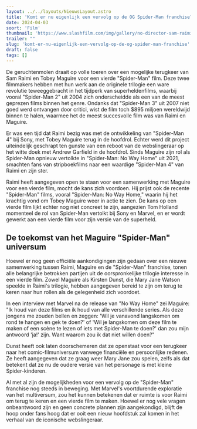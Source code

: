 ```yaml
---
layout: ../../layouts/NieuwsLayout.astro
title: 'Komt er nu eigenlijk een vervolg op de OG Spider-Man franchise?'
date: 2024-04-03
soort: 'Film'
thumbnail: 'https://www.slashfilm.com/img/gallery/no-director-sam-raimi-isnt-working-on-a-new-spider-man-movie/intro-1712078115.jpg'
trailer: ""
slug: 'komt-er-nu-eigenlijk-een-vervolg-op-de-og-spider-man-franchise'
draft: false
tags: []
---
```


De geruchtenmolen draait op volle toeren over een mogelijke terugkeer van Sam Raimi en Tobey Maguire voor een vierde "Spider-Man" film. Deze twee filmmakers hebben met hun werk aan de originele trilogie een ware revolutie teweeggebracht in het tijdperk van superheldenfilms, waarbij vooral "Spider-Man 2" uit 2004 zich onderscheidde als een van de meest geprezen films binnen het genre. Ondanks dat "Spider-Man 3" uit 2007 niet goed werd ontvangen door critici, wist de film toch $895 miljoen wereldwijd binnen te halen, waarmee het de meest succesvolle film was van Raimi en Maguire.

Er was een tijd dat Raimi bezig was met de ontwikkeling van "Spider-Man 4" bij Sony, met Tobey Maguire terug in de hoofdrol. Echter werd dit project uiteindelijk geschrapt ten gunste van een reboot van de webslingeraar op het witte doek met Andrew Garfield in de hoofdrol. Sinds Maguire zijn rol als Spider-Man opnieuw vertolkte in "Spider-Man: No Way Home" uit 2021, smachten fans van stripboekfilms naar een waardige "Spider-Man 4" van Raimi en zijn ster.

Raimi heeft aangegeven open te staan voor een samenwerking met Maguire voor een vierde film, mocht de kans zich voordoen. Hij prijst ook de recente "Spider-Man" films, vooral "Spider-Man: No Way Home," waarin hij het krachtig vond om Tobey Maguire weer in actie te zien. De kans op een vierde film lijkt echter nog niet concreet te zijn, aangezien Tom Holland momenteel de rol van Spider-Man vertolkt bij Sony en Marvel, en er wordt gewerkt aan een vierde film voor zijn versie van de superheld.

## De toekomst van het Maguire "Spider-Man" universum

Hoewel er nog geen officiële aankondigingen zijn gedaan over een nieuwe samenwerking tussen Raimi, Maguire en de "Spider-Man" franchise, tonen alle belangrijke betrokken partijen uit de oorspronkelijke trilogie interesse in een vierde film. Zowel Maguire als Kirsten Dunst, die Mary Jane Watson speelde in Raimi's trilogie, hebben aangegeven bereid te zijn om terug te keren naar hun rollen als de gelegenheid zich voordoet.

In een interview met Marvel na de release van "No Way Home" zei Maguire: "Ik houd van deze films en ik houd van alle verschillende series. Als deze jongens me zouden bellen en zeggen: 'Wil je vanavond langskomen om rond te hangen en gek te doen?' of 'Wil je langskomen om deze film te maken of een scène te lezen of iets met Spider-Man te doen?' dan zou mijn antwoord 'ja!' zijn. Want waarom zou ik dat niet willen doen?"

Dunst heeft ook laten doorschemeren dat ze openstaat voor een terugkeer naar het comic-filmuniversum vanwege financiële en persoonlijke redenen. Ze heeft aangegeven dat ze graag weer Mary Jane zou spelen, zelfs als dat betekent dat ze nu de oudere versie van het personage is met kleine Spider-kinderen.

Al met al zijn de mogelijkheden voor een vervolg op de "Spider-Man" franchise nog steeds in beweging. Met Marvel's voortdurende exploratie van het multiversum, zou het kunnen betekenen dat er ruimte is voor Raimi om terug te keren en een vierde film te maken. Hoewel er nog vele vragen onbeantwoord zijn en geen concrete plannen zijn aangekondigd, blijft de hoop onder fans hoog dat er ooit een nieuw hoofdstuk zal komen in het verhaal van de iconische webslingeraar.
